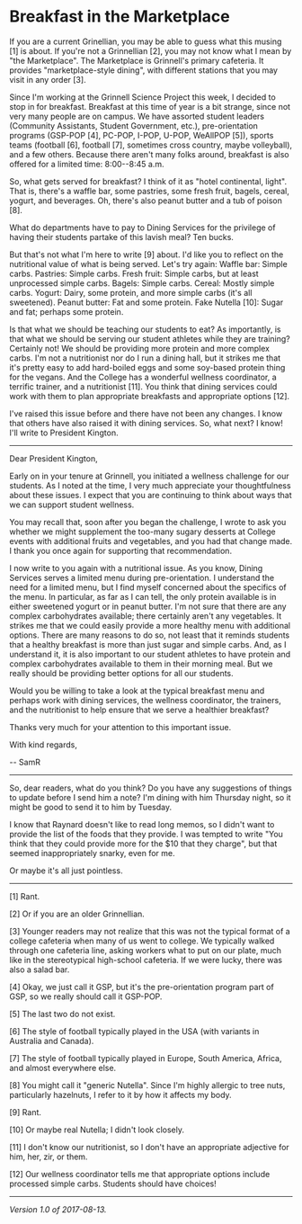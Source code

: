 Breakfast in the Marketplace
============================

If you are a current Grinellian, you may be able to guess what this 
musing [1] is about.  If you're not a Grinnellian [2], you may not
know what I mean by "the Marketplace".  The Marketplace is Grinnell's
primary cafeteria.  It provides "marketplace-style dining", with 
different stations that you may visit in any order [3].

Since I'm working at the Grinnell Science Project this week, I decided
to stop in for breakfast.  Breakfast at this time of year is a bit
strange, since not very many people are on campus.  We have assorted
student leaders (Community Assistants, Student Government, etc.),
pre-orientation programs (GSP-POP [4], PC-POP, I-POP, U-POP, WeAllPOP
[5]), sports teams (football [6], football [7], sometimes cross country,
maybe volleyball), and a few others.  Because there aren't many folks
around, breakfast is also offered for a limited time: 8:00--8:45 a.m.

So, what gets served for breakfast?  I think of it as "hotel continental,
light".  That is, there's a waffle bar, some pastries, some fresh fruit,
bagels, cereal, yogurt, and beverages.  Oh, there's also peanut butter
and a tub of poison [8].

What do departments have to pay to Dining Services for the privilege of
having their students partake of this lavish meal?  Ten bucks.

But that's not what I'm here to write [9] about.  I'd like you to  reflect
on the nutritional value of what is being served.  Let's try again: Waffle
bar: Simple carbs.  Pastries: Simple carbs.  Fresh fruit: Simple carbs,
but at least unprocessed simple carbs.   Bagels: Simple carbs.  Cereal:
Mostly simple carbs.  Yogurt: Dairy, some protein, and more simple carbs
(it's all sweetened).  Peanut butter: Fat and some protein.  Fake Nutella
[10]: Sugar and fat; perhaps some protein.

Is that what we should be teaching our students to eat?  As importantly,
is that what we should be serving our student athletes while they
are training?  Certainly not!  We should be providing more protein and
more complex carbs.  I'm not a nutritionist nor do I run a dining hall,
but it strikes me that it's pretty easy to add hard-boiled eggs and
some soy-based protein thing for the vegans.  And the College has a
wonderful wellness coordinator, a terrific trainer, and a nutritionist
[11].  You think that dining services could work with them to plan
appropriate breakfasts and appropriate options [12].

I've raised this issue before and there have not been any changes.
I know that others have also raised it with dining services.  So,
what next?  I know!  I'll write to President Kington.

---

Dear President Kington,

Early on in your tenure at Grinnell, you initiated a wellness challenge
for our students.  As I noted at the time, I very much appreciate your
thoughtfulness about these issues.  I expect that you are continuing
to think about ways that we can support student wellness.

You may recall that, soon after you began the challenge, I wrote to
ask you whether we might supplement the too-many sugary desserts at
College events with additional fruits and vegetables, and you had that
change made.  I thank you once again for supporting that recommendation.

I now write to you again with a nutritional issue.  As you know, Dining
Services serves a limited menu during pre-orientation.  I understand
the need for a limited menu, but I find myself concerned about the
specifics of the menu.  In particular, as far as I can tell, the only
protein available is in either sweetened yogurt or in peanut butter.
I'm not sure that there are any complex carbohydrates available; there
certainly aren't any vegetables.  It strikes me that we could easily
provide a more healthy menu with additional options.  There are many
reasons to do so, not least that it reminds students that a healthy
breakfast is more than just sugar and simple carbs.  And, as I understand
it, it is also important to our student athletes to have protein and
complex carbohydrates available to them in their morning meal.  But we
really should be providing better options for all our students.

Would you be willing to take a look at the typical breakfast menu
and perhaps work with dining services, the wellness coordinator, the
trainers, and the nutritionist to help ensure that we serve a healthier 
breakfast?

Thanks very much for your attention to this important issue.

With kind regards,

-- SamR

---

So, dear readers, what do you think?  Do you have any suggestions of
things to update before I send him a note?  I'm dining with him Thursday
night, so it might be good to send it to him by Tuesday.

I know that Raynard doesn't like to read long memos, so I didn't want to
provide the list of the foods that they provide.  I was tempted to write
"You think that they could provide more for the $10 that they charge",
but that seemed inappropriately snarky, even for me.

Or maybe it's all just pointless.

---

[1] Rant.

[2] Or if you are an older Grinnellian.

[3] Younger readers may not realize that this was not the typical format
of a college cafeteria when many of us went to college.  We typically
walked through one cafeteria line, asking workers what to put on our plate,
much like in the stereotypical high-school cafeteria.  If we were lucky,
there was also a salad bar.

[4] Okay, we just call it GSP, but it's the pre-orientation program part
of GSP, so we really should call it GSP-POP.

[5] The last two do not exist.

[6] The style of football typically played in the USA (with variants
in Australia and Canada).

[7] The style of football typically played in Europe, South America,
Africa, and almost everywhere else.

[8] You might call it "generic Nutella".  Since I'm highly allergic
to tree nuts, particularly hazelnuts, I refer to it by how it affects
my body.

[9] Rant.

[10] Or maybe real Nutella; I didn't look closely.

[11] I don't know our nutritionist, so I don't have an appropriate
adjective for him, her, zir, or them.

[12] Our wellness coordinator tells me that appropriate options include
processed simple carbs.  Students should have choices!

---

*Version 1.0 of 2017-08-13.*
